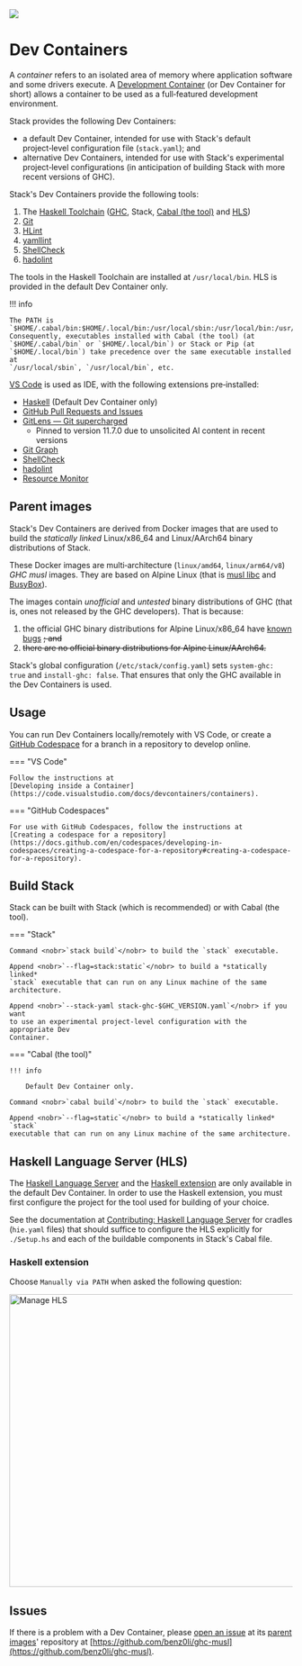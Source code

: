 <div class="hidden-warning"><a href="https://docs.haskellstack.org/"><img src="https://cdn.jsdelivr.net/gh/commercialhaskell/stack/doc/img/hidden-warning.svg"></a></div>

# Dev Containers

A *container* refers to an isolated area of memory where application software
and some drivers execute. A [Development Container](https://containers.dev) (or
Dev Container for short) allows a container to be used as a full‑featured
development environment.

Stack provides the following Dev Containers:

* a default Dev Container, intended for use with Stack's default project‑level
  configuration file (`stack.yaml`); and
* alternative Dev Containers, intended for use with Stack's experimental
  project‑level configurations (in anticipation of building Stack with more
  recent versions of GHC).

Stack's Dev Containers provide the following tools:

1. The
   [Haskell Toolchain](https://www.haskell.org/ghcup/install/#supported-tools)
   ([GHC](https://www.haskell.org/ghc), Stack,
   [Cabal (the tool)](https://cabal.readthedocs.io) and
   [HLS](https://haskell-language-server.readthedocs.io))
2. [Git](https://git-scm.com)
3. [HLint](https://hackage.haskell.org/package/hlint)
4. [yamllint](https://yamllint.readthedocs.io)
5. [ShellCheck](https://www.shellcheck.net)
6. [hadolint](https://github.com/hadolint/hadolint)

The tools in the Haskell Toolchain are installed at `/usr/local/bin`. HLS is
provided in the default Dev Container only.

!!! info

    The PATH is
    `$HOME/.cabal/bin:$HOME/.local/bin:/usr/local/sbin:/usr/local/bin:/usr/sbin:/usr/bin:/sbin:/bin`.
    Consequently, executables installed with Cabal (the tool) (at
    `$HOME/.cabal/bin` or `$HOME/.local/bin`) or Stack or Pip (at
    `$HOME/.local/bin`) take precedence over the same executable installed at
    `/usr/local/sbin`, `/usr/local/bin`, etc.

[VS Code](https://code.visualstudio.com) is used as IDE, with the following
extensions pre‑installed:

* [Haskell](https://marketplace.visualstudio.com/items?itemName=haskell.haskell)
  (Default Dev Container only)
* [GitHub Pull Requests and Issues](https://marketplace.visualstudio.com/items?itemName=GitHub.vscode-pull-request-github)
* [GitLens — Git supercharged](https://marketplace.visualstudio.com/items?itemName=eamodio.gitlens)
  * Pinned to version 11.7.0 due to unsolicited AI content in recent versions
* [Git Graph](https://marketplace.visualstudio.com/items?itemName=mhutchie.git-graph)
* [ShellCheck](https://marketplace.visualstudio.com/items?itemName=timonwong.shellcheck)
* [hadolint](https://marketplace.visualstudio.com/items?itemName=exiasr.hadolint)
* [Resource Monitor](https://marketplace.visualstudio.com/items?itemName=mutantdino.resourcemonitor)

## Parent images

Stack's Dev Containers are derived from Docker images that are used to build
the *statically linked* Linux/x86_64 and Linux/AArch64 binary distributions of
Stack.

These Docker images are multi‑architecture (`linux/amd64`, `linux/arm64/v8`)
<nobr>*GHC musl*</nobr> images. They are based on Alpine Linux (that is
[musl libc](https://musl.libc.org) and [BusyBox](https://www.busybox.net)).

The images contain *unofficial* and *untested* binary distributions of GHC (that
is, ones not released by the GHC developers). That is because:

1. the official GHC binary distributions for Alpine Linux/x86_64 have
   [known](https://gitlab.haskell.org/ghc/ghc/-/issues/23043)
   [bugs](https://gitlab.haskell.org/ghc/ghc/-/issues/25093) ~~; and~~
1. ~~there are no official binary distributions for Alpine Linux/AArch64.~~

Stack's global configuration (`/etc/stack/config.yaml`) sets
<nobr>`system-ghc: true`</nobr> and <nobr>`install-ghc: false`</nobr>. That
ensures that only the GHC available in the Dev Containers is used.

## Usage

You can run Dev Containers locally/remotely with VS Code, or create a
[GitHub Codespace](https://github.com/features/codespaces) for a branch in a
repository to develop online.

=== "VS Code"

    Follow the instructions at
    [Developing inside a Container](https://code.visualstudio.com/docs/devcontainers/containers).

=== "GitHub Codespaces"

    For use with GitHub Codespaces, follow the instructions at
    [Creating a codespace for a repository](https://docs.github.com/en/codespaces/developing-in-codespaces/creating-a-codespace-for-a-repository#creating-a-codespace-for-a-repository).

## Build Stack

Stack can be built with Stack (which is recommended) or with Cabal (the tool).

=== "Stack"

    Command <nobr>`stack build`</nobr> to build the `stack` executable.

    Append <nobr>`--flag=stack:static`</nobr> to build a *statically linked*
    `stack` executable that can run on any Linux machine of the same
    architecture.

    Append <nobr>`--stack-yaml stack-ghc-$GHC_VERSION.yaml`</nobr> if you want
    to use an experimental project‑level configuration with the appropriate Dev
    Container.

=== "Cabal (the tool)"

    !!! info

        Default Dev Container only.

    Command <nobr>`cabal build`</nobr> to build the `stack` executable.

    Append <nobr>`--flag=static`</nobr> to build a *statically linked* `stack`
    executable that can run on any Linux machine of the same architecture.

## Haskell Language Server (HLS)

The
[Haskell Language Server](https://github.com/haskell/haskell-language-server)
and the
[Haskell extension](https://marketplace.visualstudio.com/items?itemName=haskell.haskell)
are only available in the default Dev Container. In order to use the Haskell
extension, you must first configure the project for the tool used for building
of your choice.

<!--
**Stack**

Place the cradle ([hie.yaml](assets/cradles/stack/hie.yaml)) for Stack in the
root of the workspace: `cp -f .devcontainer/assets/cradles/stack/hie.yaml .`

**Cabal**

Place the cradle ([hie.yaml](assets/cradles/cabal/hie.yaml)) for Cabal in the
root of the workspace: `cp -f .devcontainer/assets/cradles/cabal/hie.yaml .`
-->

See the documentation at
[Contributing: Haskell Language Server](CONTRIBUTING.md#haskell-language-server)
for cradles (`hie.yaml` files) that should suffice to configure the HLS
explicitly for `./Setup.hs` and each of the buildable components in Stack's
Cabal file.

### Haskell extension

Choose `Manually via PATH` when asked the following question:

<img width="520" alt="Manage HLS" src="https://cdn.jsdelivr.net/gh/commercialhaskell/stack@master/doc/img/manageHLS.png">

## Issues

If there is a problem with a Dev Container, please
[open an issue](https://github.com/benz0li/ghc-musl/issues/new) at its
[parent images](#parent-images)' repository at
[https://github.com/benz0li/ghc-musl](https://github.com/benz0li/ghc-musl).
